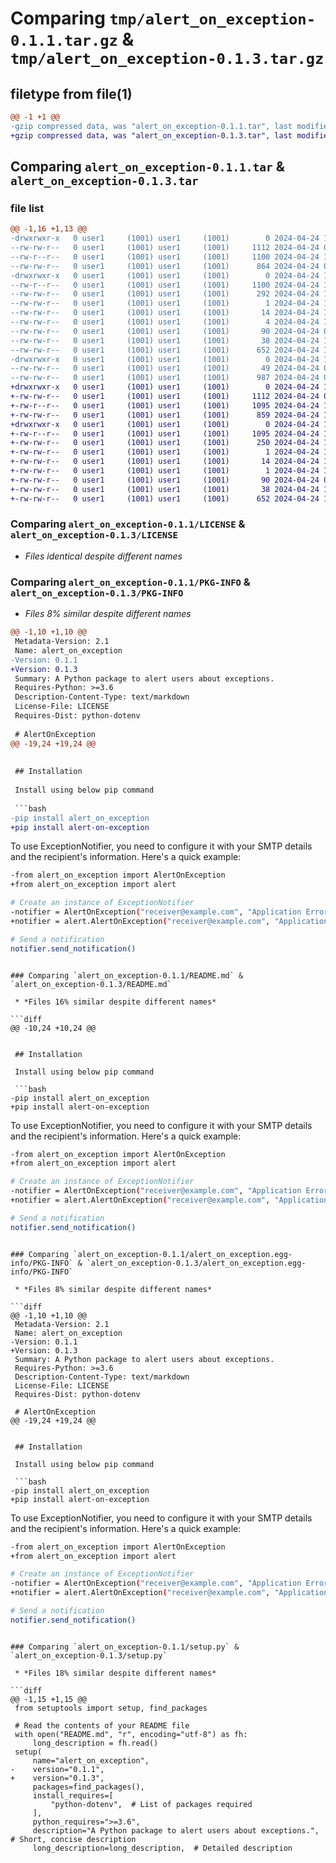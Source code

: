 # Comparing `tmp/alert_on_exception-0.1.1.tar.gz` & `tmp/alert_on_exception-0.1.3.tar.gz`

## filetype from file(1)

```diff
@@ -1 +1 @@
-gzip compressed data, was "alert_on_exception-0.1.1.tar", last modified: Wed Apr 24 10:17:35 2024, max compression
+gzip compressed data, was "alert_on_exception-0.1.3.tar", last modified: Wed Apr 24 11:08:22 2024, max compression
```

## Comparing `alert_on_exception-0.1.1.tar` & `alert_on_exception-0.1.3.tar`

### file list

```diff
@@ -1,16 +1,13 @@
-drwxrwxr-x   0 user1     (1001) user1     (1001)        0 2024-04-24 10:17:35.272564 alert_on_exception-0.1.1/
--rw-rw-r--   0 user1     (1001) user1     (1001)     1112 2024-04-24 09:35:45.000000 alert_on_exception-0.1.1/LICENSE
--rw-r--r--   0 user1     (1001) user1     (1001)     1100 2024-04-24 10:17:35.272564 alert_on_exception-0.1.1/PKG-INFO
--rw-rw-r--   0 user1     (1001) user1     (1001)      864 2024-04-24 09:58:41.000000 alert_on_exception-0.1.1/README.md
-drwxrwxr-x   0 user1     (1001) user1     (1001)        0 2024-04-24 10:17:35.272564 alert_on_exception-0.1.1/alert_on_exception.egg-info/
--rw-r--r--   0 user1     (1001) user1     (1001)     1100 2024-04-24 10:17:35.000000 alert_on_exception-0.1.1/alert_on_exception.egg-info/PKG-INFO
--rw-rw-r--   0 user1     (1001) user1     (1001)      292 2024-04-24 10:17:35.000000 alert_on_exception-0.1.1/alert_on_exception.egg-info/SOURCES.txt
--rw-rw-r--   0 user1     (1001) user1     (1001)        1 2024-04-24 10:17:35.000000 alert_on_exception-0.1.1/alert_on_exception.egg-info/dependency_links.txt
--rw-rw-r--   0 user1     (1001) user1     (1001)       14 2024-04-24 10:17:35.000000 alert_on_exception-0.1.1/alert_on_exception.egg-info/requires.txt
--rw-rw-r--   0 user1     (1001) user1     (1001)        4 2024-04-24 10:17:35.000000 alert_on_exception-0.1.1/alert_on_exception.egg-info/top_level.txt
--rw-rw-r--   0 user1     (1001) user1     (1001)       90 2024-04-24 09:33:49.000000 alert_on_exception-0.1.1/pyproject.toml
--rw-rw-r--   0 user1     (1001) user1     (1001)       38 2024-04-24 10:17:35.272564 alert_on_exception-0.1.1/setup.cfg
--rw-rw-r--   0 user1     (1001) user1     (1001)      652 2024-04-24 10:17:30.000000 alert_on_exception-0.1.1/setup.py
-drwxrwxr-x   0 user1     (1001) user1     (1001)        0 2024-04-24 10:17:35.272564 alert_on_exception-0.1.1/src/
--rw-rw-r--   0 user1     (1001) user1     (1001)       49 2024-04-24 09:54:19.000000 alert_on_exception-0.1.1/src/__init__.py
--rw-rw-r--   0 user1     (1001) user1     (1001)      987 2024-04-24 09:54:22.000000 alert_on_exception-0.1.1/src/alert_on_exception.py
+drwxrwxr-x   0 user1     (1001) user1     (1001)        0 2024-04-24 11:08:22.186065 alert_on_exception-0.1.3/
+-rw-rw-r--   0 user1     (1001) user1     (1001)     1112 2024-04-24 09:35:45.000000 alert_on_exception-0.1.3/LICENSE
+-rw-r--r--   0 user1     (1001) user1     (1001)     1095 2024-04-24 11:08:22.186065 alert_on_exception-0.1.3/PKG-INFO
+-rw-rw-r--   0 user1     (1001) user1     (1001)      859 2024-04-24 11:06:44.000000 alert_on_exception-0.1.3/README.md
+drwxrwxr-x   0 user1     (1001) user1     (1001)        0 2024-04-24 11:08:22.186065 alert_on_exception-0.1.3/alert_on_exception.egg-info/
+-rw-r--r--   0 user1     (1001) user1     (1001)     1095 2024-04-24 11:08:22.000000 alert_on_exception-0.1.3/alert_on_exception.egg-info/PKG-INFO
+-rw-rw-r--   0 user1     (1001) user1     (1001)      250 2024-04-24 11:08:22.000000 alert_on_exception-0.1.3/alert_on_exception.egg-info/SOURCES.txt
+-rw-rw-r--   0 user1     (1001) user1     (1001)        1 2024-04-24 11:08:22.000000 alert_on_exception-0.1.3/alert_on_exception.egg-info/dependency_links.txt
+-rw-rw-r--   0 user1     (1001) user1     (1001)       14 2024-04-24 11:08:22.000000 alert_on_exception-0.1.3/alert_on_exception.egg-info/requires.txt
+-rw-rw-r--   0 user1     (1001) user1     (1001)        1 2024-04-24 11:08:22.000000 alert_on_exception-0.1.3/alert_on_exception.egg-info/top_level.txt
+-rw-rw-r--   0 user1     (1001) user1     (1001)       90 2024-04-24 09:33:49.000000 alert_on_exception-0.1.3/pyproject.toml
+-rw-rw-r--   0 user1     (1001) user1     (1001)       38 2024-04-24 11:08:22.186065 alert_on_exception-0.1.3/setup.cfg
+-rw-rw-r--   0 user1     (1001) user1     (1001)      652 2024-04-24 11:06:46.000000 alert_on_exception-0.1.3/setup.py
```

### Comparing `alert_on_exception-0.1.1/LICENSE` & `alert_on_exception-0.1.3/LICENSE`

 * *Files identical despite different names*

### Comparing `alert_on_exception-0.1.1/PKG-INFO` & `alert_on_exception-0.1.3/PKG-INFO`

 * *Files 8% similar despite different names*

```diff
@@ -1,10 +1,10 @@
 Metadata-Version: 2.1
 Name: alert_on_exception
-Version: 0.1.1
+Version: 0.1.3
 Summary: A Python package to alert users about exceptions.
 Requires-Python: >=3.6
 Description-Content-Type: text/markdown
 License-File: LICENSE
 Requires-Dist: python-dotenv
 
 # AlertOnException
@@ -19,24 +19,24 @@
 
 
 ## Installation
 
 Install using below pip command
 
 ```bash
-pip install alert_on_exception
+pip install alert-on-exception
 ```
 
 
 To use ExceptionNotifier, you need to configure it with your SMTP details and the recipient's information. Here's a quick example:
 
 
 ```bash
-from alert_on_exception import AlertOnException
+from alert_on_exception import alert
 
 # Create an instance of ExceptionNotifier
-notifier = AlertOnException("receiver@example.com", "Application Error", "An error has occurred!")
+notifier = alert.AlertOnException("receiver@example.com", "Application Error", "An error has occurred!")
 
 # Send a notification
 notifier.send_notification()
 
 ```
```

### Comparing `alert_on_exception-0.1.1/README.md` & `alert_on_exception-0.1.3/README.md`

 * *Files 16% similar despite different names*

```diff
@@ -10,24 +10,24 @@
 
 
 ## Installation
 
 Install using below pip command
 
 ```bash
-pip install alert_on_exception
+pip install alert-on-exception
 ```
 
 
 To use ExceptionNotifier, you need to configure it with your SMTP details and the recipient's information. Here's a quick example:
 
 
 ```bash
-from alert_on_exception import AlertOnException
+from alert_on_exception import alert
 
 # Create an instance of ExceptionNotifier
-notifier = AlertOnException("receiver@example.com", "Application Error", "An error has occurred!")
+notifier = alert.AlertOnException("receiver@example.com", "Application Error", "An error has occurred!")
 
 # Send a notification
 notifier.send_notification()
 
 ```
```

### Comparing `alert_on_exception-0.1.1/alert_on_exception.egg-info/PKG-INFO` & `alert_on_exception-0.1.3/alert_on_exception.egg-info/PKG-INFO`

 * *Files 8% similar despite different names*

```diff
@@ -1,10 +1,10 @@
 Metadata-Version: 2.1
 Name: alert_on_exception
-Version: 0.1.1
+Version: 0.1.3
 Summary: A Python package to alert users about exceptions.
 Requires-Python: >=3.6
 Description-Content-Type: text/markdown
 License-File: LICENSE
 Requires-Dist: python-dotenv
 
 # AlertOnException
@@ -19,24 +19,24 @@
 
 
 ## Installation
 
 Install using below pip command
 
 ```bash
-pip install alert_on_exception
+pip install alert-on-exception
 ```
 
 
 To use ExceptionNotifier, you need to configure it with your SMTP details and the recipient's information. Here's a quick example:
 
 
 ```bash
-from alert_on_exception import AlertOnException
+from alert_on_exception import alert
 
 # Create an instance of ExceptionNotifier
-notifier = AlertOnException("receiver@example.com", "Application Error", "An error has occurred!")
+notifier = alert.AlertOnException("receiver@example.com", "Application Error", "An error has occurred!")
 
 # Send a notification
 notifier.send_notification()
 
 ```
```

### Comparing `alert_on_exception-0.1.1/setup.py` & `alert_on_exception-0.1.3/setup.py`

 * *Files 18% similar despite different names*

```diff
@@ -1,15 +1,15 @@
 from setuptools import setup, find_packages
 
 # Read the contents of your README file
 with open("README.md", "r", encoding="utf-8") as fh:
     long_description = fh.read()
 setup(
     name="alert_on_exception",
-    version="0.1.1",
+    version="0.1.3",
     packages=find_packages(),
     install_requires=[
         "python-dotenv",  # List of packages required
     ],
     python_requires=">=3.6",
     description="A Python package to alert users about exceptions.",  # Short, concise description
     long_description=long_description,  # Detailed description
```

